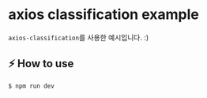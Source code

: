 # axios classification example

`axios-classification`를 사용한 예시입니다. :)<br/>

## ⚡ How to use

```bash
$ npm run dev
```
